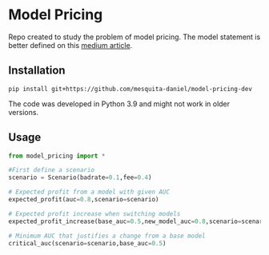 # Model Pricing

Repo created to study the problem of model pricing. The model statement is better
defined on this [medium article](https://daniel-mesquita.medium.com/a-very-simplified-approach-to-ml-models-pricing-4af251226779).

## Installation

````
pip install git+https://github.com/mesquita-daniel/model-pricing-dev
````

The code was developed in Python 3.9 and might not work in older versions.

## Usage

````python
from model_pricing import *

#First define a scenario
scenario = Scenario(badrate=0.1,fee=0.4)

# Expected profit from a model with given AUC
expected_profit(auc=0.8,scenario=scenario)

# Expected profit increase when switching models
expected_profit_increase(base_auc=0.5,new_model_auc=0.8,scenario=scenario)

# Minimum AUC that justifies a change from a base model
critical_auc(scenario=scenario,base_auc=0.5)
````
